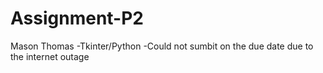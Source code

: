 # Assignment-P2
Mason Thomas
-Tkinter/Python
-Could not sumbit on the due date due to the internet outage
